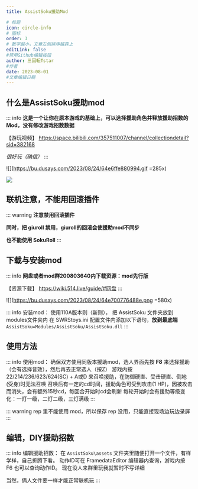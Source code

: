 ```yaml
---
title: AssistSoku援助Mod

# 标题
icon: circle-info
# 图标
order: 3
# 数字越小，文章左侧排序越靠上
editLink: false
#禁用Github编辑按钮
author: 三回転Tstar
#作者
date: 2023-08-01
#文章编辑日期
---
```


## **什么是AssistSoku援助mod**

::: info
**这是一个让你在原本游戏的基础上，可以选择援助角色并释放援助招数的Mod，没有修改游戏招数数据**

【游玩视频】  https://space.bilibili.com/357511007/channel/collectiondetail?sid=382168

*很好玩（确信）*
:::

![](https://bu.dusays.com/2023/08/24/64e6ffe880994.gif =285x)

![](https://bu.dusays.com/2023/08/24/64e6fffd49511.gif)


## 联机注意，不能用回滚插件
::: warning **注意禁用回滚插件**

**同时，把 giuroll 禁用，giuroll的回滚会使援助mod不同步**

**也不能使用 SokuRoll**
:::


## 下载与安装mod

::: info
**网盘或者mod群200803640内下载资源：mod先行版**

【资源下载】  https://wiki.514.live/guide/#网盘
:::

![](https://bu.dusays.com/2023/08/24/64e700776488e.png =580x)

::: info 安装mod：
使用110A版本则（新则），
把 AssistSoku 文件夹放到modules文件夹内
在 SWRStoys.ini 配置文件内添加以下语句，**放到最底端**
`AssistSoku=Modules/AssistSoku/AssistSoku.dll`
:::

## 使用方法
::: info 使用mod：
确保双方使用同版本援助mod，选人界面先按 **F8** 来选择援助（会有选择音效），然后再去正常选人（按Z）
游戏内按 22/214/236/623/624(SC) + A或D 来召唤援助，在防御硬直、受击硬直、倒地(受身)时无法召唤
召唤后有一定的cd时间，援助角色可受到攻击(1 HP)，因被攻击而消失，会有额外15秒cd，每回合开始时cd会刷新
每轮开始时会有援助等级变化：一灯一级，二灯二级，三灯满级
:::

::: warning
rep 里不能使用 mod，所以保存 rep 没用，只能直接现场边玩边录屏
:::

## 编辑，DIY援助招数
::: info 编辑援助招数：
在 `AssistSoku\assets` 文件夹里随便打开一个文件，有样学样，自己折腾下看。
动作ID可在 FramedataEditor 编辑器内查询，游戏内按 F6 也可以查询动作ID。
现在没人来群里玩我就暂时不写详细

当然，俩人文件要一样才能正常联机玩
:::

